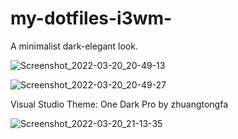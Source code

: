 # my-dotfiles-i3wm-
A minimalist dark-elegant look. 

![Screenshot_2022-03-20_20-49-13](https://user-images.githubusercontent.com/91330011/159240717-867a404f-5307-4cc4-b601-e96ed0b96f97.png)


![Screenshot_2022-03-20_20-49-27](https://user-images.githubusercontent.com/91330011/159240752-4b4527fb-fb56-4366-b23a-435e24dcc12f.png)


Visual Studio Theme: One Dark Pro by zhuangtongfa

![Screenshot_2022-03-20_21-13-35](https://user-images.githubusercontent.com/91330011/159240814-ac493937-c8f9-4d48-84bc-fff77153c516.png)
